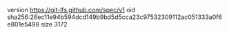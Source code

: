 version https://git-lfs.github.com/spec/v1
oid sha256:26ec11e94b594dcd149b9bd5d5cca23c97532309112ac051333a0f6e801e5498
size 3172
